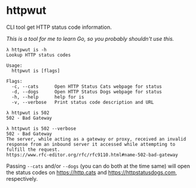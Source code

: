 # httpwut

CLI tool get HTTP status code information.

_This is a tool for me to learn Go, so you probably shouldn't use this._

```
λ httpwut is -h    
Lookup HTTP status codes

Usage:
  httpwut is [flags]

Flags:
  -c, --cats      Open HTTP Status Cats webpage for status
  -d, --dogs      Open HTTP Status Dogs webpage for status
  -h, --help      help for is
  -v, --verbose   Print status code description and URL

λ httpwut is 502       
502 - Bad Gateway

λ httpwut is 502 --verbose
502 - Bad Gateway
The server, while acting as a gateway or proxy, received an invalid response from an inbound server it accessed while attempting to fulfill the request.
https://www.rfc-editor.org/rfc/rfc9110.html#name-502-bad-gateway
```

Passing `--cats` and/or `--dogs` (you can do both at the time same) will open
the status codes on https://http.cats and https://httpstatusdogs.com,
respectively.
